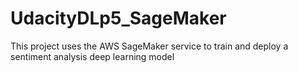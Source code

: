 # UdacityDLp5_SageMaker
This project uses the AWS SageMaker service to train and deploy a sentiment analysis deep learning model
